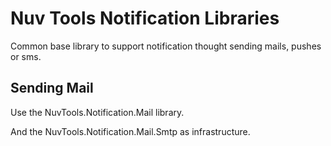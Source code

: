 # Nuv Tools Notification Libraries

Common base library to support notification thought sending mails, pushes or sms.

## Sending Mail
Use the NuvTools.Notification.Mail library.

And the NuvTools.Notification.Mail.Smtp as infrastructure.